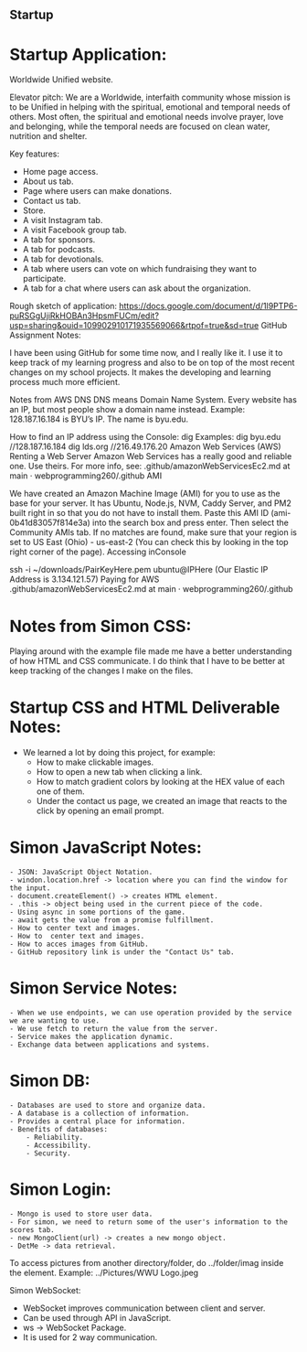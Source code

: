 ## Startup

# Startup Application:

Worldwide Unified website.

Elevator pitch:
We are a Worldwide, interfaith community whose mission is to be Unified in helping with the spiritual, emotional and temporal needs of others. Most often, the spiritual and emotional needs involve prayer, love and belonging, while the temporal needs are focused on clean water, nutrition and shelter.

Key features:
- Home page access.
- About us tab.
- Page where users can make donations.
- Contact us tab.
- Store.
- A visit Instagram tab.
- A visit Facebook group tab.
- A tab for sponsors.
- A tab for podcasts.
- A tab for devotionals.
- A tab where users can vote on which fundraising they want to participate.
- A tab for a chat where users can ask about the organization.

Rough sketch of application:
https://docs.google.com/document/d/1l9PTP6-puRSGgUjiRkHOBAn3HpsmFUCm/edit?usp=sharing&ouid=109902910171935569066&rtpof=true&sd=true
GitHub Assignment Notes:

I have been using GitHub for some time now, and I really like it. I use it to keep track of my learning progress and also to be on top of the most recent changes on my school projects. It makes the developing and learning process much more efficient.

Notes from AWS DNS DNS means Domain Name System. Every website has an IP, but most people show a domain name instead. Example: 128.187.16.184 is BYU’s IP. The name is byu.edu.

How to find an IP address using the Console: dig Examples: dig byu.edu //128.187.16.184 dig lds.org //216.49.176.20 Amazon Web Services (AWS) Renting a Web Server Amazon Web Services has a really good and reliable one. Use theirs. For more info, see: .github/amazonWebServicesEc2.md at main · webprogramming260/.github AMI

We have created an Amazon Machine Image (AMI) for you to use as the base for your server. It has Ubuntu, Node.js, NVM, Caddy Server, and PM2 built right in so that you do not have to install them. Paste this AMI ID (ami-0b41d83057f814e3a) into the search box and press enter. Then select the Community AMIs tab. If no matches are found, make sure that your region is set to US East (Ohio) - us-east-2 (You can check this by looking in the top right corner of the page). Accessing inConsole

ssh -i ~/downloads/PairKeyHere.pem ubuntu@IPHere (Our Elastic IP Address is 3.134.121.57) Paying for AWS .github/amazonWebServicesEc2.md at main · webprogramming260/.github

# Notes from Simon CSS:

Playing around with the example file made me have a better understanding of how HTML and CSS communicate. I do think that I have to be better at keep tracking of the changes I make on the files.

# Startup CSS and HTML Deliverable Notes:

- We learned a lot by doing this project, for example:
    - How to make clickable images.
    - How to open a new tab when clicking a link. 
    - How to match gradient colors by looking at the HEX value of each one of them.
    - Under the contact us page, we created an image that reacts to the click by opening an email prompt.
    
# Simon JavaScript Notes:

    - JSON: JavaScript Object Notation.
    - windon.location.href -> location where you can find the window for the input.
    - document.createElement() -> creates HTML element.
    - .this -> object being used in the current piece of the code. 
    - Using async in some portions of the game.
    - await gets the value from a promise fulfillment.
    - How to center text and images. 
    - How to  center text and images.
    - How to acces images from GitHub.
    - GitHub repository link is under the "Contact Us" tab.

# Simon Service Notes:

    - When we use endpoints, we can use operation provided by the service we are wanting to use.
    - We use fetch to return the value from the server.
    - Service makes the application dynamic. 
    - Exchange data between applications and systems. 

# Simon DB:

    - Databases are used to store and organize data.
    - A database is a collection of information.
    - Provides a central place for information.
    - Benefits of databases:
        - Reliability.
        - Accessibility.
        - Security.

# Simon Login:
    
    - Mongo is used to store user data.
    - For simon, we need to return some of the user's information to the scores tab.
    - new MongoClient(url) -> creates a new mongo object.
    - DetMe -> data retrieval. 


To access pictures from another directory/folder, do ../folder/imag inside the  element. Example: ../Pictures/WWU Logo.jpeg

Simon WebSocket:
- WebSocket improves communication between client and server.
- Can be used through API in JavaScript.
- ws -> WebSocket Package.
- It is used for 2 way communication.